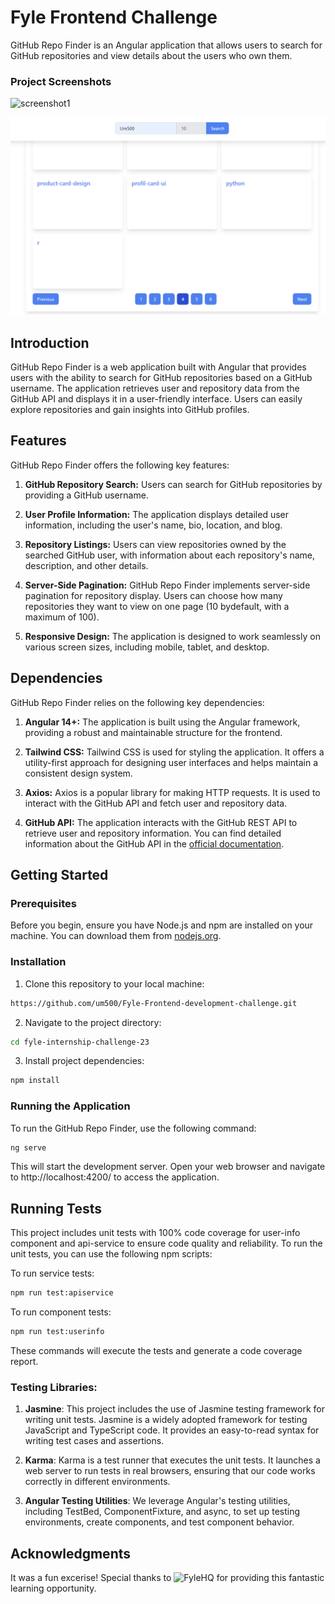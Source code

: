 # Fyle Frontend Challenge

GitHub Repo Finder is an Angular application that allows users to search for GitHub repositories and view details about the users who own them.


### Project Screenshots
![screenshot1](https://github.com/GautamSharma003/fyle-internship-challenge-23/blob/master/%20img(11).png)

![screensshot2](https://github.com/um500/Fyle-Frontend-development-challenge/blob/master/2%20(2).png)

## Introduction

GitHub Repo Finder is a web application built with Angular that provides users with the ability to search for GitHub repositories based on a GitHub username. The application retrieves user and repository data from the GitHub API and displays it in a user-friendly interface. Users can easily explore repositories and gain insights into GitHub profiles.

## Features

GitHub Repo Finder offers the following key features:

1. **GitHub Repository Search:** Users can search for GitHub repositories by providing a GitHub username.

2. **User Profile Information:** The application displays detailed user information, including the user's name, bio, location, and blog.

3. **Repository Listings:** Users can view repositories owned by the searched GitHub user, with information about each repository's name, description, and other details.

4. **Server-Side Pagination:** GitHub Repo Finder implements server-side pagination for repository display. Users can choose how many repositories they want to view on one page (10 bydefault, with a maximum of 100).

5. **Responsive Design:** The application is designed to work seamlessly on various screen sizes, including mobile, tablet, and desktop.
   
## Dependencies

GitHub Repo Finder relies on the following key dependencies:

1. **Angular 14+:** The application is built using the Angular framework, providing a robust and maintainable structure for the frontend.

2. **Tailwind CSS:** Tailwind CSS is used for styling the application. It offers a utility-first approach for designing user interfaces and helps maintain a consistent design system.

3. **Axios:** Axios is a popular library for making HTTP requests. It is used to interact with the GitHub API and fetch user and repository data.

4. **GitHub API:** The application interacts with the GitHub REST API to retrieve user and repository information. You can find detailed information about the GitHub API in the [official documentation](https://docs.github.com/en/rest/reference).

## Getting Started

### Prerequisites

Before you begin, ensure you have Node.js and npm are installed on your machine. You can download them from [nodejs.org](https://nodejs.org/).

### Installation

1. Clone this repository to your local machine:
```bash
https://github.com/um500/Fyle-Frontend-development-challenge.git
```
2. Navigate to the project directory:
```bash
cd fyle-internship-challenge-23
```

3. Install project dependencies:
```bash
npm install
```

### Running the Application

To run the GitHub Repo Finder, use the following command:

```bash
ng serve
```

This will start the development server. Open your web browser and navigate to http://localhost:4200/ to access the application.

## Running Tests

This project includes unit tests with 100% code coverage for user-info component and api-service to ensure code quality and reliability. To run the unit tests, you can use the following npm scripts:

To run service tests:
```bash
npm run test:apiservice
```

To run component tests:
```bash
npm run test:userinfo
```
These commands will execute the tests and generate a code coverage report.

### Testing Libraries:

1. **Jasmine**: This project includes the use of Jasmine testing framework for writing unit tests. Jasmine is a widely adopted framework for testing JavaScript and TypeScript code. It provides an easy-to-read syntax for writing test cases and assertions.

2. **Karma**: Karma is a test runner that executes the unit tests. It launches a web server to run tests in real browsers, ensuring that our code works correctly in different environments.

3. **Angular Testing Utilities**: We leverage Angular's testing utilities, including TestBed, ComponentFixture, and async, to set up testing environments, create components, and test component behavior.

## Acknowledgments

It was a fun excerise! Special thanks to ![FyleHQ](https://github.com/fylein) for providing this fantastic learning opportunity.
